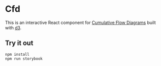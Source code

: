# Cfd

This is an interactive React component for [Cumulative Flow Diagrams](https://en.wikipedia.org/wiki/Cumulative_flow_diagram)
built with [d3](https://d3js.org/).

## Try it out

    npm install
    npm run storybook
